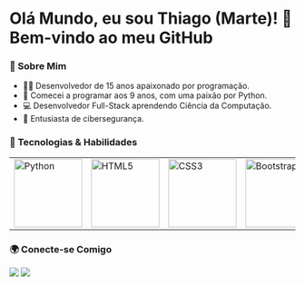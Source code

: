 # Olá Mundo, eu sou Thiago (Marte)! 👋 Bem-vindo ao meu GitHub

### 🌱 Sobre Mim
- 🧑‍💻 Desenvolvedor de 15 anos apaixonado por programação.
- 🚀 Comecei a programar aos 9 anos, com uma paixão por Python.
- 💻 Desenvolvedor Full-Stack aprendendo Ciência da Computação.
- 🔐 Entusiasta de cibersegurança.

### 🔧 Tecnologias & Habilidades
<table>
  <tr>
    <td><img src="https://img.icons8.com/color/2x/python.png" width="120" alt="Python"></td>
    <td><img src="https://img.icons8.com/color/2x/html-5.png" width="120" alt="HTML5"></td>
    <td><img src="https://img.icons8.com/color/2x/css3.png" width="120" alt="CSS3"></td>
    <td><img src="https://img.icons8.com/color/2x/bootstrap.png" width="120" alt="Bootstrap"></td>
    <td><img src="https://img.icons8.com/color/2x/javascript.png" width="120" alt="JavaScript"></td>
  </tr>
</table>



### 🌍 Conecte-se Comigo
<div> 
  <a href="https://www.instagram.com/marte_ziemlich" target="_blank"><img src="https://img.shields.io/badge/-Instagram-%23E4405F?style=for-the-badge&logo=instagram&logoColor=white" target="_blank"></a>
  <a href="mailto:thiagofollen@outlook.com"><img src="https://img.shields.io/badge/-Gmail-%23333?style=for-the-badge&logo=gmail&logoColor=white" target="_blank"></a>
</div>
